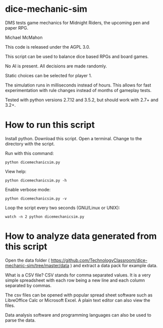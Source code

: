 # dice-mechanic-sim
DMS tests game mechanics for Midnight Riders, the upcoming pen and paper RPG.

Michael McMahon

This code is released under the AGPL 3.0.

This script can be used to balance dice based RPGs and board games.

No AI is present.  All decisions are made randomly.

Static choices can be selected for player 1.

The simulation runs in milliseconds instead of hours.  This allows for fast experimentation with rule changes instead of months of gameplay tests.

Tested with python versions 2.7.12 and 3.5.2, but should work with 2.7+ and 3.2+.

# How to run this script

Install python.  Download this script.  Open a terminal.  Change to the directory with the script.

Run with this command:

```python dicemechanicsim.py```

View help:

```python dicemechanicsim.py -h```

Enable verbose mode:

```python dicemechanicsim.py -v```

Loop the script every two seconds (GNU/Linux or UNIX):

```watch -n 2 python dicemechanicsim.py```

# How to analyze data generated from this script

Open the data folder ( https://github.com/TechnologyClassroom/dice-mechanic-sim/tree/master/data ) and extract a data pack for example data.

What is a CSV file?  CSV stands for comma separated values.  It is a very simple spreadsheet with each row being a new line and each column separated by commas.

The csv files can be opened with popular spread sheet software such as LibreOffice Calc or Microsoft Excel.  A plain text editor can also view the files.

Data analysis software and programming languages can also be used to parse the data.
